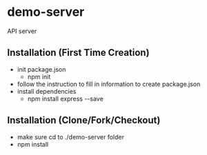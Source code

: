 # demo-server
API server

## Installation (First Time Creation)
* init package.json
    * npm init
* follow the instruction to fill in information to create package.json
* install dependencies
    * npm install express --save

## Installation (Clone/Fork/Checkout)
* make sure cd to ./demo-server folder
* npm install 